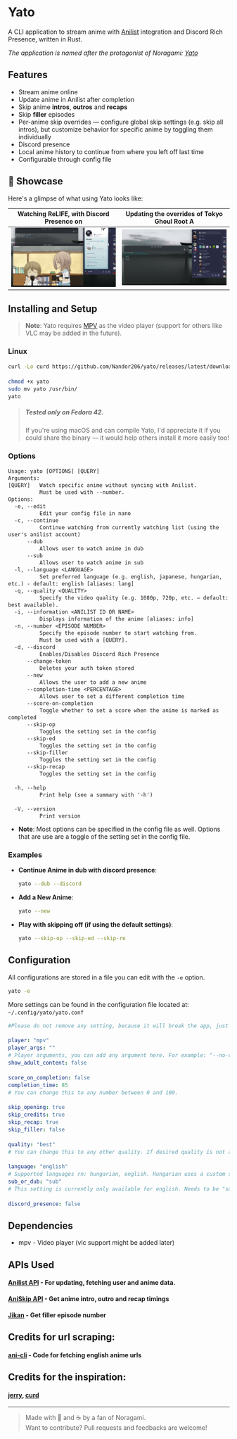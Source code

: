 # Yato

A CLI application to stream anime with [Anilist](https://anilist.co/) integration and Discord Rich Presence, written in Rust.

*The application is named after the protagonist of Noragami: [Yato](https://noragami.fandom.com/wiki/Yato)*

## Features
- Stream anime online
- Update anime in Anilist after completion
- Skip anime __intros__, __outros__ and __recaps__
- Skip __filler__ episodes
- Per-anime skip overrides — configure global skip settings (e.g. skip all intros), but customize behavior for specific anime by toggling them individually
- Discord presence
- Local anime history to continue from where you left off last time
- Configurable through config file

## 📸 Showcase

Here's a glimpse of what using Yato looks like:

| Watching ReLIFE, with Discord Presence on | Updating the overrides of Tokyo Ghoul Root A |
|-----------------|---------------|
| ![during-anime](screenshots/during-anime.png) | ![skip-overriding](screenshots/skip-override.png) |

## Installing and Setup
> **Note**: Yato requires [MPV](https://mpv.io) as the video player (support for others like VLC may be added in the future).

### Linux

```bash
curl -Lo curd https://github.com/Nandor206/yato/releases/latest/download/yato

chmod +x yato
sudo mv yato /usr/bin/
yato
```
> ##### Tested only on Fedora 42.
> If you're using macOS and can compile Yato, I'd appreciate it if you could share the binary — it would help others install it more easily too!

### Options
```
Usage: yato [OPTIONS] [QUERY]
Arguments:
[QUERY]   Watch specific anime without syncing with Anilist.
          Must be used with --number.
Options:
  -e, --edit
          Edit your config file in nano
  -c, --continue
          Continue watching from currently watching list (using the user's anilist account)
      --dub
          Allows user to watch anime in dub
      --sub
          Allows user to watch anime in sub
  -l, --language <LANGUAGE>
          Set preferred language (e.g. english, japanese, hungarian, etc.) - default: english [aliases: lang]
  -q, --quality <QUALITY>
          Specify the video quality (e.g. 1080p, 720p, etc. — default: best available).
  -i, --information <ANILIST ID OR NAME>
          Displays information of the anime [aliases: info]
  -n, --number <EPISODE NUMBER>
          Specify the episode number to start watching from.
          Must be used with a [QUERY].
  -d, --discord
          Enables/Disables Discord Rich Presence
      --change-token
          Deletes your auth token stored
      --new
          Allows the user to add a new anime
      --completion-time <PERCENTAGE>
          Allows user to set a different completion time
      --score-on-completion
          Toggle whether to set a score when the anime is marked as completed
      --skip-op
          Toggles the setting set in the config
      --skip-ed
          Toggles the setting set in the config
      --skip-filler
          Toggles the setting set in the config
      --skip-recap
          Toggles the setting set in the config

  -h, --help
          Print help (see a summary with '-h')

  -V, --version
          Print version
```
- **Note**:
    Most options can be specified in the config file as well.
    Options that are use are a toggle of the setting set in the config file.

### Examples

- **Continue Anime in dub with discord presence**:
  ```bash
  yato --dub --discord
  ```

- **Add a New Anime**:
  ```bash
  yato --new
  ```

- **Play with skipping off (if using the default settings)**:
  ```bash
  yato --skip-op --skip-ed --skip-re
  ```

## Configuration

All configurations are stored in a file you can edit with the `-e` option.

```bash
yato -e
```

More settings can be found in the configuration file located at: 
```~/.config/yato/yato.conf```

```yaml    
#Please do not remove any setting, because it will break the app, just leave it as is.

player: "mpv"
player_args: ""
# Player arguments, you can add any argument here. For example: "--no-cache --fullscreen=yes"
show_adult_content: false

score_on_completion: false
completion_time: 85
# You can change this to any number between 0 and 100.

skip_opening: true
skip_credits: true
skip_recap: true
skip_filler: false

quality: "best"
# You can change this to any other quality. If desired quality is not available, the app will choose the best available quality.

language: "english"
# Supported languages rn: hungarian, english. Hungarian uses a custom scraper for links (made by me)
sub_or_dub: "sub"
# This setting is currently only available for english. Needs to be "sub" or "dub"

discord_presence: false 
```
## Dependencies
- mpv - Video player (vlc support might be added later)
    
## APIs Used
#### [Anilist API](https://docs.anilist.co/) - For updating, fetching user and anime data.
#### [AniSkip API](https://api.aniskip.com/api-docs) - Get anime intro, outro and recap timings
#### [Jikan](https://jikan.moe/) - Get filler episode number

## Credits for url scraping:
#### [ani-cli](https://github.com/pystardust/ani-cli) - Code for fetching english anime urls

## Credits for the inspiration:
#### [jerry](https://github.com/justchokingaround/jerry), [curd](https://github.com/Wraient/curd)

---

> Made with 🦀 and ☕ by a fan of Noragami.  
> Want to contribute? Pull requests and feedbacks are welcome!
